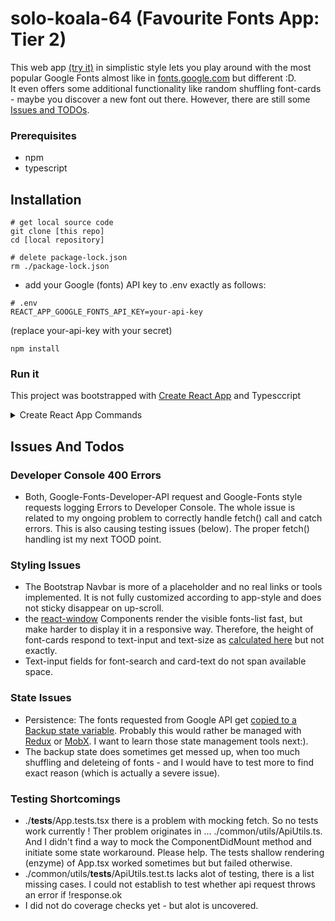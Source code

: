 # solo-koala-64 (Favourite Fonts App: Tier 2) 

This web app [(try it)](https://faebebin.github.io/favfonts) in simplistic style lets you play around with the most popular Google Fonts almost like in [fonts.google.com](https://fonts.google.com) but different :D.<br />
It even offers some additional functionality like random shuffling font-cards - maybe you discover a new font out there.
However, there are still some [Issues and TODOs](#issues-and-todos).


### Prerequisites

- npm
- typescript


## Installation

```
# get local source code
git clone [this repo] 
cd [local repository]

# delete package-lock.json
rm ./package-lock.json
```

- add your Google (fonts) API key to .env exactly as follows:
```
# .env
REACT_APP_GOOGLE_FONTS_API_KEY=your-api-key
```
(replace your-api-key with your secret)


```
npm install
```

### Run it 

This project was bootstrapped with [Create React App](https://github.com/facebook/create-react-app) and Typesccript <br />

<details><summary>Create React App Commands</summary>
<p>
In the project directory, you can run (Available Scripts):

```
npm start
```

Runs the app in the development mode.<br />
Open [http://localhost:3000](http://localhost:3000) to view it in the browser.

The page will reload if you make edits.<br />
You will also see any lint errors in the console.

```
npm test
```
Launches the test runner in the interactive watch mode.<br />
See the section about [running tests](https://facebook.github.io/create-react-app/docs/running-tests) for more information.

```
npm run build
```

Builds the app for production to the `build` folder.<br />
It correctly bundles React in production mode and optimizes the build for the best performance.

The build is minified and the filenames include the hashes.<br />
Your app is ready to be deployed!

See the section about [deployment](https://facebook.github.io/create-react-app/docs/deployment) for more information.

```
npm run eject`
```

**Note: this is a one-way operation. Once you `eject`, you can’t go back!**

If you aren’t satisfied with the build tool and configuration choices, you can `eject` at any time. This command will remove the single build dependency from your project.

Instead, it will copy all the configuration files and the transitive dependencies (Webpack, Babel, ESLint, etc) right into your project so you have full control over them. All of the commands except `eject` will still work, but they will point to the copied scripts so you can tweak them. At this point you’re on your own.

You don’t have to ever use `eject`. The curated feature set is suitable for small and middle deployments, and you shouldn’t feel obligated to use this feature. However we understand that this tool wouldn’t be useful if you couldn’t customize it when you are ready for it.

## Learn More

You can learn more in the [Create React App documentation](https://facebook.github.io/create-react-app/docs/getting-started).

To learn React, check out the [React documentation](https://reactjs.org/).

</p>
</details>


## Issues And Todos

### Developer Console 400 Errors
- Both, Google-Fonts-Developer-API request and Google-Fonts style requests logging Errors to Developer Console. The whole issue is related to my ongoing problem to correctly handle fetch() call and catch errors. This is also causing testing issues (below). The proper fetch() handling ist my next TOOD point.

### Styling Issues

- The Bootstrap Navbar is more of a placeholder and no real links or tools implemented. It is not fully customized according to app-style and does not sticky disappear on up-scroll.
- the [react-window](https://github.com/bvaughn/react-window) Components render the visible fonts-list fast, but make harder to display it in a responsive way. Therefore, the height of font-cards respond to text-input and text-size as [calculated here](https://github.com/Chingu-Solo/solo-koala-64/blob/092731ef64b213b8350e61aca0d4c8e022d52498/src/Cards.tsx#L174) but not exactly.
- Text-input fields for font-search and card-text do not span available space.

### State Issues

- Persistence: The fonts requested from Google API get [copied to a Backup state variable](https://github.com/Chingu-Solo/solo-koala-64/blob/092731ef64b213b8350e61aca0d4c8e022d52498/src/App.tsx#L61). Probably this would rather be managed with [Redux](https://redux.js.org/) or [MobX](https://mobx.js.org/README.html). I want to learn those state management tools next:).
- The backup state does sometimes get messed up, when too much shuffling and deleteing of fonts - and I would have to test more to find exact reason (which is actually a severe issue).

### Testing Shortcomings

- ./__tests__/App.tests.tsx there is a problem with mocking fetch. So no tests work currently ! Ther problem originates in ... ./common/utils/ApiUtils.ts. And I didn't find a way to mock the ComponentDidMount method and initiate some state workaround. Please help. The tests shallow rendering (enzyme) of App.tsx worked sometimes but but failed otherwise.
- ./common/utils/__tests__/ApiUtils.test.ts lacks alot of testing, there is a list missing cases. I could not establish to test whether api request throws an error if !response.ok
- I did not do coverage checks yet - but alot is uncovered.
